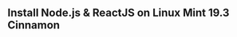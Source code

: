 
## Install Node.js & ReactJS on Linux Mint 19.3 Cinnamon


<!--stackedit_data:
eyJoaXN0b3J5IjpbLTU1NjAwMTY5MV19
-->